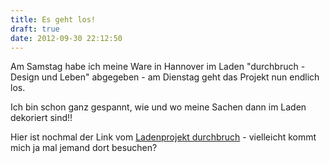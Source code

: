 ```yaml
---
title: Es geht los!
draft: true
date: 2012-09-30 22:12:50
---
```


Am Samstag habe ich meine Ware in Hannover im Laden
"durchbruch - Design und Leben" abgegeben - 
am Dienstag geht das Projekt  nun endlich los.

Ich bin schon ganz gespannt, wie  und wo meine Sachen dann im Laden dekoriert sind!!

Hier ist nochmal der Link vom 
[Ladenprojekt durchbruch](http://www.gruenderinnenconsult.de/ladenprojekt_durchbruch/03_das_Ladengeschaeft/startseite_das_ladengeschaeft.php) - 
vielleicht kommt mich ja mal jemand dort besuchen?
